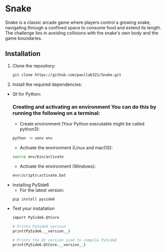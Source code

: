# Snake
Snake is a classic arcade game where players control a growing snake, navigating through a confined space to consume food and extend its length. The challenge lies in avoiding collisions with the snake's own body and the game boundaries.

## Installation

1. Clone the repository:
    ```bash
    git clone https://github.com/paullab321/Snake.git
    ```

2. Install the required dependencies:
  - Qt for Python:
    ### Creating and activating an environment You can do this by running the following on a terminal: 
    - Create environment (Your Python executable might be called python3):
    ```bash
    python -m venv env 
    ```
    - Activate the environment (Linux and macOS):
    ```bash
    source env/bin/activate
    ```
    - Activate the environment (Windows):
    ```bash
    env\Scripts\activate.bat 
    ```
  - Installing PySide6
    - For the latest version: 
    ```bash
    pip install pyside6 
    ```
  - Test your installation
    ```bash
    import PySide6.QtCore

    # Prints PySide6 version
    print(PySide6.__version__)

    # Prints the Qt version used to compile PySide6
    print(PySide6.QtCore.__version__) 
    ```

    
